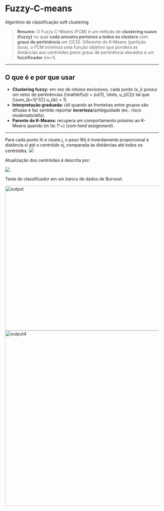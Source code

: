 # Fuzzy-C-means
Algoritmo de classificação soft clustering


> **Resumo:** O Fuzzy C-Means (FCM) é um método de **clustering suave (fuzzy)** no qual **cada amostra pertence a todos os clusters** com **graus de pertinência** em \([0,1]\). Diferente do K-Means (partição dura), o FCM minimiza uma função objetivo que pondera as distâncias aos centróides pelos graus de pertinência elevados a um **fuzzificador** \(m>1\).

---

##  O que é e por que usar

- **Clustering fuzzy:** em vez de rótulos exclusivos, cada ponto \(x_i\) possui um vetor de pertinências \(\mathbf{u}_i = (u_{i1}, \dots, u_{iC})\) tal que \(\sum_{k=1}^{C} u_{ik} = 1\).  
- **Interpretação graduada:** útil quando as fronteiras entre grupos são difusas e faz sentido reportar **incerteza**/ambiguidade (ex.: risco *moderado/alto*).  
- **Parente do K-Means:** recupera um comportamento próximo ao K-Means quando \(m \to 1^+\) (com *hard assignment*).

---
Para cada ponto Xi e cluste j, o peso Wij é inverdamente proporcional à distância xi até o centróide vj, comparada às distâncias até todos os centróides.
<img src="https://av-eks-lekhak.s3.amazonaws.com/media/__sized__/article_images/formula2-thumbnail_webp-600x300.webp">

Atualização dos centróides é descrita por:

<img src="https://encrypted-tbn0.gstatic.com/images?q=tbn:ANd9GcTbj6CCMH4QlISqHEm2iKdBasrBbIyyUOr4Zp18tjmNF6JLrtNKH3Wnvs83bHRdB7fEBw&usqp=CAU">


Teste do classificador em um banco de dados de Burnout:


<img width="758" height="474" alt="output" src="https://github.com/user-attachments/assets/c6b3eab6-a8a2-425f-b1f5-0ae477a8c84c" />
<img width="1541" height="574" alt="output4" src="https://github.com/user-attachments/assets/79348cce-42fe-4943-9804-4cda5687102c" />
